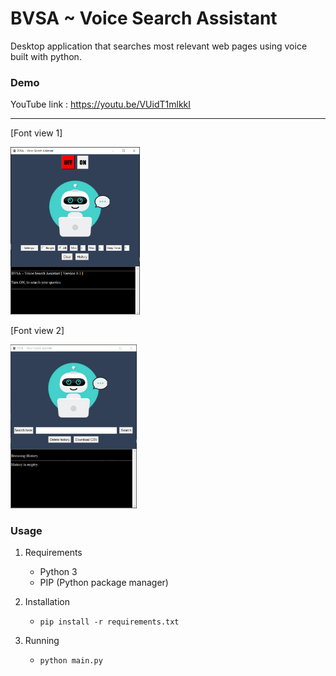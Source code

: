 # BVSA ~ Voice Search Assistant

Desktop application that searches most relevant web pages using voice built with python.


### Demo

YouTube link : https://youtu.be/VUidT1mlkkI


<hr>
<p>[Font view 1]</p>
<img src="assets/bvsa_s_1.png" width="41%" height="41%">
<p>[Font view 2]</p>
<img src="assets/bvsa_s_2.png" width="40%" height="40%">


### Usage

1. Requirements
    * Python 3
    * PIP (Python package manager)

2. Installation
    * `pip install -r requirements.txt`

3. Running
    * `python main.py`
